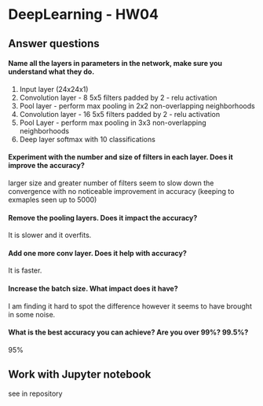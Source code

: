 # DeepLearning - HW04

## Answer questions

#### Name all the layers in parameters in the network, make sure you understand what they do. 
1. Input layer (24x24x1)
2. Convolution layer - 8 5x5 filters padded by 2 - relu activation 
3. Pool layer - perform max pooling in 2x2 non-overlapping neighborhoods
4. Convolution layer - 16 5x5 filters padded by 2 - relu activation 
5. Pool Layer - perform max pooling in 3x3 non-overlapping neighborhoods
6. Deep layer softmax with 10 classifications
 
#### Experiment with the number and size of filters in each layer. Does it improve the accuracy?
larger size and greater number of filters seem to slow down the convergence with no noticeable improvement in accuracy (keeping to exmaples seen up to 5000)

#### Remove the pooling layers. Does it impact the accuracy?
It is slower and it overfits.

#### Add one more conv layer. Does it help with accuracy?
It is faster.

#### Increase the batch size. What impact does it have?
I am finding it hard to spot the difference however it seems to have brought in some noise.

#### What is the best accuracy you can achieve? Are you over 99%? 99.5%? 
95%

## Work with Jupyter notebook

see in repository
